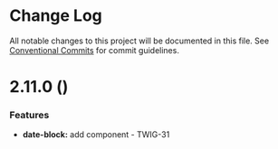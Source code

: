 # Change Log

All notable changes to this project will be documented in this file.
See [Conventional Commits](https://conventionalcommits.org) for commit guidelines.

# 2.11.0 ()

### Features

- **date-block:** add component - TWIG-31
